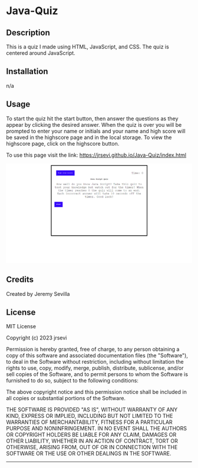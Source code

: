 # Java-Quiz

## Description

This is a quiz I made using HTML, JavaScript, and CSS. The quiz is centered around JavaScript.
## Installation

n/a

## Usage
To start the quiz hit the start button, then answer the questions as they appear by clicking the desired answer. When the quiz is over you will be prompted to enter your name or initials and your name and high score will be saved in the highscore page and in the local storage. To view the highscore page, click on the highscore button.

To use this page visit the link: https://jrsevi.github.io/Java-Quiz/index.html

![Webpage Screenshot](./Screenshot%202023-11-28%20201804.png)

## Credits

Created by Jeremy Sevilla

## License

MIT License

Copyright (c) 2023 jrsevi

Permission is hereby granted, free of charge, to any person obtaining a copy of this software and associated documentation files (the "Software"), to deal in the Software without restriction, including without limitation the rights to use, copy, modify, merge, publish, distribute, sublicense, and/or sell copies of the Software, and to permit persons to whom the Software is furnished to do so, subject to the following conditions:

The above copyright notice and this permission notice shall be included in all copies or substantial portions of the Software.

THE SOFTWARE IS PROVIDED "AS IS", WITHOUT WARRANTY OF ANY KIND, EXPRESS OR IMPLIED, INCLUDING BUT NOT LIMITED TO THE WARRANTIES OF MERCHANTABILITY, FITNESS FOR A PARTICULAR PURPOSE AND NONINFRINGEMENT. IN NO EVENT SHALL THE AUTHORS OR COPYRIGHT HOLDERS BE LIABLE FOR ANY CLAIM, DAMAGES OR OTHER LIABILITY, WHETHER IN AN ACTION OF CONTRACT, TORT OR OTHERWISE, ARISING FROM, OUT OF OR IN CONNECTION WITH THE SOFTWARE OR THE USE OR OTHER DEALINGS IN THE SOFTWARE.

---